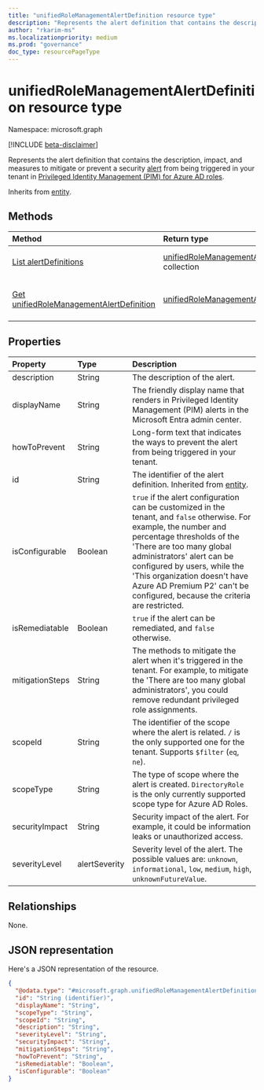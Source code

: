 ```yaml
---
title: "unifiedRoleManagementAlertDefinition resource type"
description: "Represents the alert definition that contains the description, impact, and measures to mitigate or prevent a security alert from being triggered in your tenant in PIM for Azure AD roles."
author: "rkarim-ms"
ms.localizationpriority: medium
ms.prod: "governance"
doc_type: resourcePageType
---
```


# unifiedRoleManagementAlertDefinition resource type

Namespace: microsoft.graph

[!INCLUDE [beta-disclaimer](../../includes/beta-disclaimer.md)]

Represents the alert definition that contains the description, impact, and measures to mitigate or prevent a security [alert](unifiedrolemanagementalert.md) from being triggered in your tenant in [Privileged Identity Management (PIM) for Azure AD roles](privilegedidentitymanagementv3-overview.md).

Inherits from [entity](../resources/entity.md).

## Methods
|Method|Return type|Description|
|:---|:---|:---|
|[List alertDefinitions](../api/rolemanagementalert-list-alertdefinitions.md)|[unifiedRoleManagementAlertDefinition](../resources/unifiedrolemanagementalertdefinition.md) collection|Get a list of the [unifiedRoleManagementAlertDefinition](../resources/unifiedrolemanagementalertdefinition.md) objects and their properties.|
|[Get unifiedRoleManagementAlertDefinition](../api/unifiedrolemanagementalertdefinition-get.md)|[unifiedRoleManagementAlertDefinition](../resources/unifiedrolemanagementalertdefinition.md)|Read the properties and relationships of an [unifiedRoleManagementAlertDefinition](../resources/unifiedrolemanagementalertdefinition.md) object.|

## Properties
|Property|Type|Description|
|:---|:---|:---|
|description|String|The description of the alert.|
|displayName|String|The friendly display name that renders in Privileged Identity Management (PIM) alerts in the Microsoft Entra admin center.|
|howToPrevent|String|Long-form text that indicates the ways to prevent the alert from being triggered in your tenant.|
|id|String|The identifier of the alert definition. Inherited from [entity](../resources/entity.md).|
|isConfigurable|Boolean|`true` if the alert configuration can be customized in the tenant, and `false` otherwise. For example, the number and percentage thresholds of the 'There are too many global administrators' alert can be configured by users, while the 'This organization doesn't have Azure AD Premium P2' can't be configured, because the criteria are restricted.|
|isRemediatable|Boolean|`true` if the alert can be remediated, and `false` otherwise.|
|mitigationSteps|String|The methods to mitigate the alert when it's triggered in the tenant. For example, to mitigate the 'There are too many global administrators', you could remove redundant privileged role assignments. |
|scopeId|String|The identifier of the scope where the alert is related. `/` is the only supported one for the tenant. Supports `$filter` (`eq`, `ne`).|
|scopeType|String|The type of scope where the alert is created. `DirectoryRole` is the only currently supported scope type for Azure AD Roles. |
|securityImpact|String|Security impact of the alert. For example, it could be information leaks or unauthorized access.|
|severityLevel|alertSeverity|Severity level of the alert. The possible values are: `unknown`, `informational`, `low`, `medium`, `high`, `unknownFutureValue`.|

## Relationships
None.

## JSON representation
Here's a JSON representation of the resource.
<!-- {
  "blockType": "resource",
  "keyProperty": "id",
  "@odata.type": "microsoft.graph.unifiedRoleManagementAlertDefinition",
  "baseType": "microsoft.graph.entity",
  "openType": false
}
-->
``` json
{
  "@odata.type": "#microsoft.graph.unifiedRoleManagementAlertDefinition",
  "id": "String (identifier)",
  "displayName": "String",
  "scopeType": "String",
  "scopeId": "String",
  "description": "String",
  "severityLevel": "String",
  "securityImpact": "String",
  "mitigationSteps": "String",
  "howToPrevent": "String",
  "isRemediatable": "Boolean",
  "isConfigurable": "Boolean"
}
```

